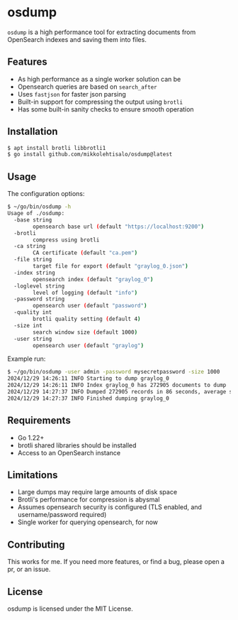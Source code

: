 # osdump

`osdump` is a high performance tool for extracting documents from OpenSearch indexes and saving them into files. 

## Features

* As high performance as a single worker solution can be
* Opensearch queries are based on `search_after`
* Uses `fastjson` for faster json parsing
* Built-in support for compressing the output using `brotli`
* Has some built-in sanity checks to ensure smooth operation

## Installation

```bash
$ apt install brotli libbrotli1 
$ go install github.com/mikkolehtisalo/osdump@latest
```

## Usage

The configuration options:
```bash
$ ~/go/bin/osdump -h
Usage of ./osdump:
  -base string
        opensearch base url (default "https://localhost:9200")
  -brotli
        compress using brotli
  -ca string
        CA certificate (default "ca.pem")
  -file string
        target file for export (default "graylog_0.json")
  -index string
        opensearch index (default "graylog_0")
  -loglevel string
        level of logging (default "info")
  -password string
        opensearch user (default "password")
  -quality int
        brotli quality setting (default 4)
  -size int
        search window size (default 1000)
  -user string
        opensearch user (default "graylog")
```

Example run:
```bash
$ ~/go/bin/osdump -user admin -password mysecretpassword -size 1000
2024/12/29 14:26:11 INFO Starting to dump graylog_0
2024/12/29 14:26:11 INFO Index graylog_0 has 272905 documents to dump
2024/12/29 14:27:37 INFO Dumped 272905 records in 86 seconds, average speed 3159/second
2024/12/29 14:27:37 INFO Finished dumping graylog_0
```

## Requirements

* Go 1.22+
* brotli shared libraries should be installed
* Access to an OpenSearch instance

## Limitations

* Large dumps may require large amounts of disk space
* Brotli's performance for compression is abysmal
* Assumes opensearch security is configured (TLS enabled, and username/password required)
* Single worker for querying opensearch, for now

## Contributing

This works for me. If you need more features, or find a bug, please open a pr, or an issue.

## License

osdump is licensed under the MIT License.

